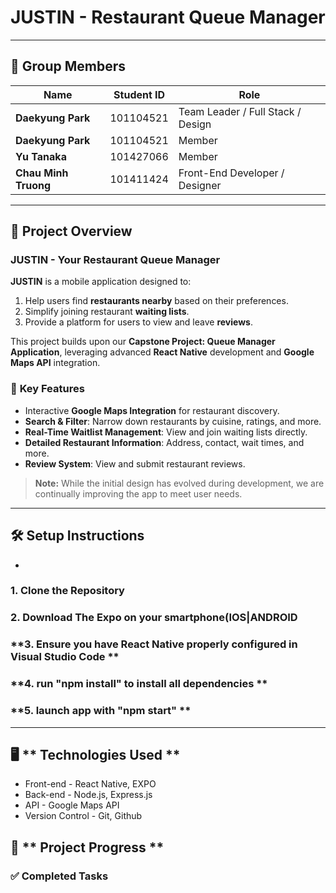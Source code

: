 # **JUSTIN - Restaurant Queue Manager**

---

## 📌 **Group Members**

| **Name**                | **Student ID** | **Role**                          |
|-------------------------|----------------|-----------------------------------|
| **Daekyung Park**       | 101104521      | Team Leader / Full Stack / Design |
| **Daekyung Park**       | 101104521      | Member                            |
| **Yu Tanaka**           | 101427066      | Member                            |
| **Chau Minh Truong**    | 101411424      | Front-End Developer / Designer    |

---

## 🚀 **Project Overview**

### **JUSTIN - Your Restaurant Queue Manager**  
**JUSTIN** is a mobile application designed to:  
1. Help users find **restaurants nearby** based on their preferences.  
2. Simplify joining restaurant **waiting lists**.  
3. Provide a platform for users to view and leave **reviews**.

This project builds upon our **Capstone Project: Queue Manager Application**, leveraging advanced **React Native** development and **Google Maps API** integration.  

### 🌟 **Key Features**
- Interactive **Google Maps Integration** for restaurant discovery.  
- **Search & Filter**: Narrow down restaurants by cuisine, ratings, and more.  
- **Real-Time Waitlist Management**: View and join waiting lists directly.  
- **Detailed Restaurant Information**: Address, contact, wait times, and more.  
- **Review System**: View and submit restaurant reviews.  

> **Note:** While the initial design has evolved during development, we are continually improving the app to meet user needs.

---

## 🛠️ **Setup Instructions**
- 
### **1. Clone the Repository**
### **2. Download The Expo on your smartphone(IOS|ANDROID**
### **3. Ensure you have React Native properly configured in Visual Studio Code **
### **4. run "npm install" to install all dependencies **
### **5. launch app with "npm start" **


---

## 🖥️ ** Technologies Used **
- Front-end - React Native, EXPO
- Back-end  - Node.js, Express.js
- API       - Google Maps API
- Version Control - Git, Github


## 📅 ** Project Progress **

### ✅ Completed Tasks


